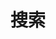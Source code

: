 ---
title: "搜索"
slug: "search"
layout: "search"
outputs:
    - html
    - json
menu:
    main:
        weight: -60
        params:
            icon: search
---